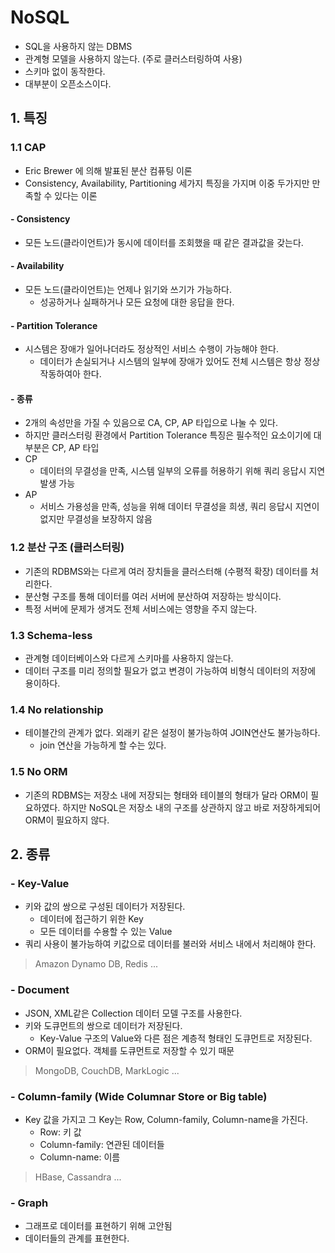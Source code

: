 # NoSQL
- SQL을 사용하지 않는 DBMS
- 관계형 모델을 사용하지 않는다. (주로 클러스터링하여 사용)
- 스키마 없이 동작한다.
- 대부분이 오픈소스이다.

## 1. 특징
### 1.1 CAP
- Eric Brewer 에 의해 발표된 분산 컴퓨팅 이론
- Consistency, Availability, Partitioning 세가지 특징을 가지며 이중 두가지만 만족할 수 있다는 이론
#### - Consistency
- 모든 노드(클라이언트)가 동시에 데이터를 조회했을 때 같은 결과값을 갖는다.
#### - Availability
- 모든 노드(클라이언트)는 언제나 읽기와 쓰기가 가능하다.
    - 성공하거나 실패하거나 모든 요청에 대한 응답을 한다.
#### - Partition Tolerance
- 시스템은 장애가 일어나더라도 정상적인 서비스 수행이 가능해야 한다.
    - 데이터가 손실되거나 시스템의 일부에 장애가 있어도 전체 시스템은 항상 정상 작동하여아 한다.
#### - 종류
- 2개의 속성만을 가질 수 있음으로 CA, CP, AP 타입으로 나눌 수 있다.
- 하지만 클러스터링 환경에서 Partition Tolerance 특징은 필수적인 요소이기에 대부분은 CP, AP 타입
- CP
    - 데이터의 무결성을 만족, 시스템 일부의 오류를 허용하기 위해 쿼리 응답시 지연 발생 가능
- AP
    - 서비스 가용성을 만족, 성능을 위해 데이터 무결성을 희생, 쿼리 응답시 지연이 없지만 무결성을 보장하지 않음
    
### 1.2 분산 구조 (클러스터링)
- 기존의 RDBMS와는 다르게 여러 장치들을 클러스터해 (수평적 확장) 데이터를 처리한다.
- 분산형 구조를 통해 데이터를 여러 서버에 분산하여 저장하는 방식이다.
- 특정 서버에 문제가 생겨도 전체 서비스에는 영향을 주지 않는다.
### 1.3 Schema-less
- 관계형 데이터베이스와 다르게 스키마를 사용하지 않는다.
- 데이터 구조를 미리 정의할 필요가 없고 변경이 가능하여 비형식 데이터의 저장에 용이하다.
### 1.4 No relationship
- 테이블간의 관계가 없다. 외래키 같은 설정이 불가능하여 JOIN연산도 불가능하다.
    - join 연산을 가능하게 할 수는 있다.
### 1.5 No ORM
- 기존의 RDBMS는 저장소 내에 저장되는 형태와 테이블의 형태가 달라 ORM이 필요하였다. 
하지만 NoSQL은 저장소 내의 구조를 상관하지 않고 바로 저장하게되어 ORM이 필요하지 않다.

## 2. 종류
### - Key-Value
- 키와 값의 쌍으로 구성된 데이터가 저장된다.
    - 데이터에 접근하기 위한 Key
    - 모든 데이터를 수용할 수 있는 Value
- 쿼리 사용이 불가능하여 키값으로 데이터를 불러와 서비스 내에서 처리해야 한다.
> Amazon Dynamo DB, Redis ...
### - Document
- JSON, XML같은 Collection 데이터 모델 구조를 사용한다.
- 키와 도큐먼트의 쌍으로 데이터가 저장된다.
    - Key-Value 구조의 Value와 다른 점은 계층적 형태인 도큐먼트로 저장된다.
- ORM이 필요없다. 객체를 도큐먼트로 저장할 수 있기 때문
> MongoDB, CouchDB, MarkLogic ...
### - Column-family (Wide Columnar Store or Big table)
- Key 값을 가지고 그 Key는 Row, Column-family, Column-name을 가진다.
    - Row: 키 값
    - Column-family: 연관된 데이터들
    - Column-name: 이름
> HBase, Cassandra ...
### - Graph
- 그래프로 데이터를 표현하기 위해 고안됨
- 데이터들의 관계를 표현한다.